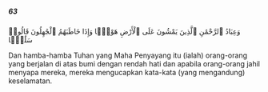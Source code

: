 ##### 63

<span class="ayah">وَعِبَادُ ٱلرَّحْمَٰنِ ٱلَّذِينَ يَمْشُونَ عَلَى ٱلْأَرْضِ هَوْنًۭا وَإِذَا خَاطَبَهُمُ ٱلْجَٰهِلُونَ قَالُوا۟ سَلَٰمًۭا</span>

<span class="ayah_translation">Dan hamba-hamba Tuhan yang Maha Penyayang itu (ialah) orang-orang yang berjalan di atas bumi dengan rendah hati dan apabila orang-orang jahil menyapa mereka, mereka mengucapkan kata-kata (yang mengandung) keselamatan.</span>
